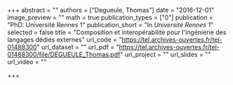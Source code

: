 +++
abstract = ""
authors = ["Degueule, Thomas"]
date = "2016-12-01"
image_preview = ""
math = true
publication_types = ["0"]
publication = "PhD: Université Rennes 1"
publication_short = "In *Université Rennes 1*"
selected = false
title = "Composition et interopérabilité pour l'ingénierie des langages dédiés externes"
url_code = "https://tel.archives-ouvertes.fr/tel-01488300"
url_dataset = ""
url_pdf = "https://tel.archives-ouvertes.fr/tel-01488300/file/DEGUEULE_Thomas.pdf"
url_project = ""
url_slides = ""
url_video = ""

+++
